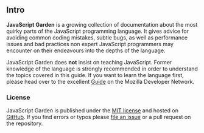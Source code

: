 ## Intro

**JavaScript Garden** is a growing collection of documentation about the most 
quirky parts of the JavaScript programming language. It gives advice for
avoiding common coding mistakes, subtle bugs, as well as performance issues 
and bad practices non expert JavaScript programmers may encounter on their 
endeavours into the depths of the language.

JavaScript Garden does **not** insist on teaching JavaScript. Former knowledge
of the language is strongly recommended in order to understand the topics covered
in this guide. If you want to learn the language first, please head over to the 
excellent [Guide][1] on the Mozilla Developer Network.

### License

JavaScript Garden is published under the [MIT license][2] and hosted on
[GitHub][4]. If you find errors or typos please [file an issue][3] or a pull 
request on the repository.

[1]: https://developer.mozilla.org/en/JavaScript/Guide
[2]: https://github.com/BonsaiDen/JavaScript-Garden/blob/next/LICENSE
[3]: https://github.com/BonsaiDen/JavaScript-Garden/issues
[4]: https://github.com/BonsaiDen/JavaScript-Garden

